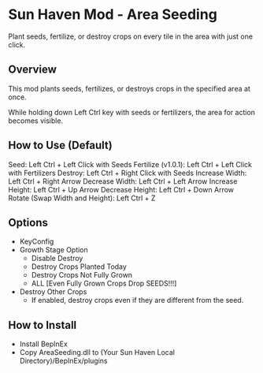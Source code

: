 # Sun Haven Mod - Area Seeding

Plant seeds, fertilize, or destroy crops on every tile in the area with just one click.

## Overview

This mod plants seeds, fertilizes, or destroys crops in the specified area at once.

While holding down Left Ctrl key with seeds or fertilizers, the area for action becomes visible.

## How to Use (Default)

Seed: Left Ctrl + Left Click with Seeds
Fertilize (v1.0.1): Left Ctrl + Left Click with Fertilizers
Destroy: Left Ctrl + Right Click with Seeds
Increase Width: Left Ctrl + Right Arrow
Decrease Width: Left Ctrl + Left Arrow
Increase Height: Left Ctrl + Up Arrow
Decrease Height: Left Ctrl + Down Arrow
Rotate (Swap Width and Height): Left Ctrl + Z

## Options

- KeyConfig
- Growth Stage Option
	- Disable Destroy
	- Destroy Crops Planted Today
	- Destroy Crops Not Fully Grown
	- ALL [Even Fully Grown Crops Drop SEEDS!!!]
- Destroy Other Crops
	- If enabled, destroy crops even if they are different from the seed.

## How to Install

- Install BepInEx
- Copy AreaSeeding.dll to (Your Sun Haven Local Directory)/BepInEx/plugins
